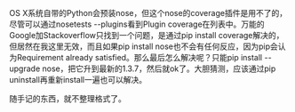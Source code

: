 OS X系统自带的Python会预装nose，但这个nose的coverage插件是用不了的，尽管可以通过nosetests --plugins看到Plugin coverage在列表中。万能的Google加Stackoverflow只找到一个问题，是通过pip install coverage解决的，但居然在我这里无效，而且如果pip install nose也不会有任何反应，因为pip会认为Requirement already satisfied。那么最后怎么解决呢？只能pip install --upgrade nose，把它升到最新的1.3.7，然后就ok了。大胆猜测，应该通过pip uninstall再重新install一遍也可以解决。

随手记的东西，就不整理格式了。